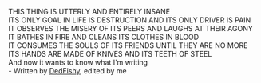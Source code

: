 THIS THING IS UTTERLY AND ENTIRELY INSANE  
ITS ONLY GOAL IN LIFE IS DESTRUCTION AND ITS ONLY DRIVER IS PAIN  
IT OBSERVES THE MISERY OF ITS PEERS AND LAUGHS AT THEIR AGONY  
IT BATHES IN FIRE AND CLEANS ITS CLOTHES IN BLOOD  
IT CONSUMES THE SOULS OF ITS FRIENDS UNTIL THEY ARE NO MORE  
ITS HANDS ARE MADE OF KNIVES AND ITS TEETH OF STEEL  
And now it wants to know what I'm writing  
\- Written by [DedFishy](https://github.com/DedFishy), edited by me
